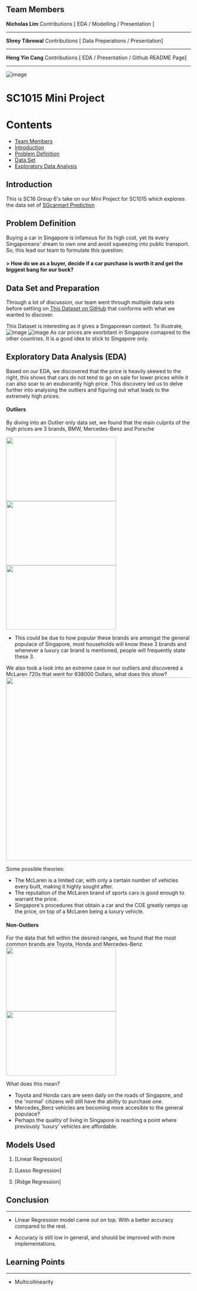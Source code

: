 ## Team Members
<a id = "Team"></a>


 __Nicholas Lim__        Contributions [ EDA / Modelling / Presentation ] <br> <hr>
 __Shrey Tibrewal__      Contributions [ Data Preperations / Presentation] <br> <hr>
 __Heng Yin Cang__      Contributions [ EDA / Presentation / Github README Page] <br> <hr>



![image](https://user-images.githubusercontent.com/87572499/164483268-9bb973f7-2d28-4dc6-9cd3-028685b5b91c.png)

# SC1015 Mini Project

Contents
========

- [Team Members](#Team)
- [Introduction](#Intro)
- [Problem Definition](#Problem)
- [Data Set](#Data)
- [Exploratory Data Analysis](#EDA)


## Introduction
<a id = "Intro"></a>
This is SC16 Group 6's take on our Mini Project for SC1015 which explores the data set of [SGcarmart Prediction](https://github.com/xianjinseow92/Data-Science-Projects/blob/master/Project_2_SgCarMart%20Price%20Prediction/notebooks/sgcarmart_used_cars_prices.csv)


## Problem Definition
<a id = "Problem"></a>
Buying a car in Singapore is infamous for its high cost, yet its every Singaporeans' dream to own one and avoid squeezing into public transport. So, this lead our team to formulate this question:
#### > How do we as a buyer, decide if a car purchase is worth it and get the biggest bang for our buck? 

## Data Set and Preparation
<a id = "Data"></a>
Through a lot of discussion, our team went through multiple data sets before settling on [This Dataset on GitHub](https://github.com/xianjinseow92/Data-Science-Projects/blob/master/Project_2_SgCarMart%20Price%20Prediction/notebooks/sgcarmart_used_cars_prices.csv) that conforms with what we wanted to discover.

This Dataset is interesting as it gives a Singaporean context. To illustrate, ![image](https://user-images.githubusercontent.com/87572499/164482835-26a3ef01-c95a-44aa-832a-54e0eb8f5b1f.png)
![image](https://user-images.githubusercontent.com/87572499/164482545-587cf914-6353-4b27-95fa-91b3d4bcd546.png)
As car prices are exorbitant in Singapore comapred to the other countries. It is a good idea to stick to Singapore only. 

## Exploratory Data Analysis (EDA)
<a id = "EDA"></a>
Based on our EDA, we discovered that the price is heavily skewed to the right, this shows that cars do not tend to go on sale for lower prices while it can also soar to an exuborantly high price. This discovery led us to delve further into analysing the outliers and figuring out what leads to the extremely high prices.

#### Outliers
By diving into an Outlier only data set, we found that the main culprits of the high prices are 3 brands, BMW, Mercedes-Benz and Porsche

<img src="https://logos-world.net/wp-content/uploads/2020/04/BMW-Logo.png" width="300" height="175"> <img src="https://logos-world.net/wp-content/uploads/2020/05/Mercedes-Benz-Logo-700x394.png" width="300" height="175"> <img src="https://logos-world.net/wp-content/uploads/2021/04/Porsche-Logo.png" width="300" height="175">

- This could be due to how popular these brands are amongst the general populace of Singapore, most households will know these 3 brands and whenever a luxury car brand is mentioned, people will frequently state these 3. 

We also took a look into an extreme case in our outliers and discovered a McLaren 720s that went for 938000 Dollars, what does this show?
<img src="https://i.i-sgcm.com/cars_used/201908/846345_1b.jpg" width="800" height="500">

Some possible theories:
 - The McLaren is a limited car, with only a certain number of vehicles every built, making it highly sought after.
 - The reputation of the McLaren brand of sports cars is good enough to warrant the price.
 - Singapore's procedures that obtain a car and the COE greatly ramps up the price, on top of a McLaren being a luxury vehicle.

#### Non-Outliers
For the data that fell within the desired ranges, we found that the most common brands are Toyota, Honda and Mercedes-Benz
<img src="https://logos-world.net/wp-content/uploads/2020/04/Toyota-Logo-700x394.png" width="300" height="175"> <img src="https://logos-world.net/wp-content/uploads/2021/03/Honda-Logo-700x394.png" width="300" height="175">

What does this mean?
- Toyota and Honda cars are seen daily on the roads of Singapore, and the 'normal' citizens will still have the ability to purchase one.
- Mercedes_Benz vehicles are becoming more accesible to the general populace?
- Perhaps the quality of living in Singapore is reaching a point where previously 'luxury' vehicles are affordable.

## Models Used


1. [Linear Regression]

2. [Lasso Regression]

3. [Ridge Regression]


## Conclusion
<hr>

- Linear Regression model came out on top. With a better accuracy compared to the rest.

- Accuracy is still low in general, and should be improved with more implementations.

## Learning Points
<hr>

- Multicollinearity
